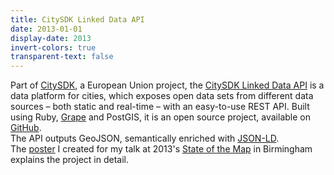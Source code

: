 ```yaml
---
title: CitySDK Linked Data API
date: 2013-01-01
display-date: 2013
invert-colors: true
transparent-text: false
---
```


<section>
  <span>
    Part of <a href="http://www.citysdk.eu/">CitySDK</a>, a European Union project, the <a href="http://citysdk.waag.org/">CitySDK Linked Data API</a> is a data platform for cities, which exposes open data sets from different data sources – both static and real-time – with an easy-to-use REST API. Built using Ruby, <a href="https://github.com/intridea/grape">Grape</a> and PostGIS, it is an open source project, available on <a href="https://github.com/waagsociety/citysdk-ld">GitHub</a>.
  </span>
</section>

<section>
  <span>
    The API outputs GeoJSON, semantically enriched with <a href="http://json-ld.org/">JSON-LD</a>.
  </span>
</section>

<section>
  <span>
    The <a href="{{ site.baseurl }}/files/citysdk-ld-poster.pdf">poster</a> I created for my talk at 2013's <a href="http://2013.stateofthemap.org/">State of the Map</a> in Birmingham explains the project in detail.
  </span>
</section>
